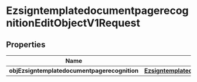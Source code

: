 

# EzsigntemplatedocumentpagerecognitionEditObjectV1Request

## Properties

Name | Type | Description | Notes
------------ | ------------- | ------------- | -------------
**objEzsigntemplatedocumentpagerecognition** | [**EzsigntemplatedocumentpagerecognitionRequestCompound**](EzsigntemplatedocumentpagerecognitionRequestCompound.md) |  | 




